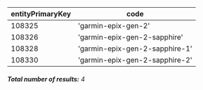 | entityPrimaryKey | code                           |
| ---------------- | ------------------------------ |
| 108325           | 'garmin-epix-gen-2'            |
| 108326           | 'garmin-epix-gen-2-sapphire'   |
| 108328           | 'garmin-epix-gen-2-sapphire-1' |
| 108330           | 'garmin-epix-gen-2-sapphire-2' |

###### **Total number of results:** 4